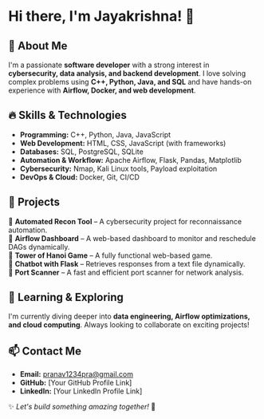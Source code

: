 # Hi there, I'm Jayakrishna! 👋

## 🚀 About Me  
I'm a passionate **software developer** with a strong interest in **cybersecurity, data analysis, and backend development**. I love solving complex problems using **C++, Python, Java, and SQL** and have hands-on experience with **Airflow, Docker, and web development**.  

## 🔥 Skills & Technologies  
- **Programming:** C++, Python, Java, JavaScript  
- **Web Development:** HTML, CSS, JavaScript (with frameworks)  
- **Databases:** SQL, PostgreSQL, SQLite  
- **Automation & Workflow:** Apache Airflow, Flask, Pandas, Matplotlib  
- **Cybersecurity:** Nmap, Kali Linux tools, Payload exploitation  
- **DevOps & Cloud:** Docker, Git, CI/CD  

## 📌 Projects  
🔹 **Automated Recon Tool** – A cybersecurity project for reconnaissance automation.  
🔹 **Airflow Dashboard** – A web-based dashboard to monitor and reschedule DAGs dynamically.  
🔹 **Tower of Hanoi Game** – A fully functional web-based game.  
🔹 **Chatbot with Flask** – Retrieves responses from a text file dynamically.  
🔹 **Port Scanner** – A fast and efficient port scanner for network analysis.  

## 🌱 Learning & Exploring  
I'm currently diving deeper into **data engineering, Airflow optimizations, and cloud computing**. Always looking to collaborate on exciting projects!  

## 📫 Contact Me  
- **Email:** [pranav1234pra@gmail.com](mailto:pranav1234pra@gmail.com)  
- **GitHub:** [Your GitHub Profile Link]  
- **LinkedIn:** [Your LinkedIn Profile Link]  

✨ *Let's build something amazing together!* 🚀  
